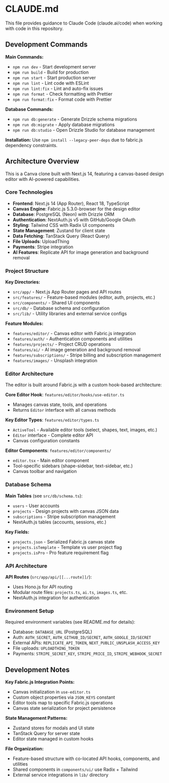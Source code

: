 # CLAUDE.md

This file provides guidance to Claude Code (claude.ai/code) when working with code in this repository.

## Development Commands

**Main Commands:**
- `npm run dev` - Start development server 
- `npm run build` - Build for production
- `npm run start` - Start production server
- `npm run lint` - Lint code with ESLint
- `npm run lint:fix` - Lint and auto-fix issues
- `npm run format` - Check formatting with Prettier
- `npm run format:fix` - Format code with Prettier

**Database Commands:**
- `npm run db:generate` - Generate Drizzle schema migrations
- `npm run db:migrate` - Apply database migrations
- `npm run db:studio` - Open Drizzle Studio for database management

**Installation:**
Use `npm install --legacy-peer-deps` due to fabric.js dependency constraints.

## Architecture Overview

This is a Canva clone built with Next.js 14, featuring a canvas-based design editor with AI-powered capabilities.

### Core Technologies
- **Frontend**: Next.js 14 (App Router), React 18, TypeScript
- **Canvas Engine**: Fabric.js 5.3.0-browser for the design editor
- **Database**: PostgreSQL (Neon) with Drizzle ORM
- **Authentication**: NextAuth.js v5 with GitHub/Google OAuth
- **Styling**: Tailwind CSS with Radix UI components
- **State Management**: Zustand for client state
- **Data Fetching**: TanStack Query (React Query)
- **File Uploads**: UploadThing
- **Payments**: Stripe integration
- **AI Features**: Replicate API for image generation and background removal

### Project Structure

**Key Directories:**
- `src/app/` - Next.js App Router pages and API routes
- `src/features/` - Feature-based modules (editor, auth, projects, etc.)
- `src/components/` - Shared UI components
- `src/db/` - Database schema and configuration
- `src/lib/` - Utility libraries and external service configs

**Feature Modules:**
- `features/editor/` - Canvas editor with Fabric.js integration
- `features/auth/` - Authentication components and utilities  
- `features/projects/` - Project CRUD operations
- `features/ai/` - AI image generation and background removal
- `features/subscriptions/` - Stripe billing and subscription management
- `features/images/` - Unsplash integration

### Editor Architecture

The editor is built around Fabric.js with a custom hook-based architecture:

**Core Editor Hook**: `features/editor/hooks/use-editor.ts`
- Manages canvas state, tools, and operations
- Returns `Editor` interface with all canvas methods

**Key Editor Types**: `features/editor/types.ts`
- `ActiveTool` - Available editor tools (select, shapes, text, images, etc.)
- `Editor` interface - Complete editor API
- Canvas configuration constants

**Editor Components**: `features/editor/components/`
- `editor.tsx` - Main editor component
- Tool-specific sidebars (shape-sidebar, text-sidebar, etc.)
- Canvas toolbar and navigation

### Database Schema

**Main Tables** (see `src/db/schema.ts`):
- `users` - User accounts
- `projects` - Design projects with canvas JSON data
- `subscriptions` - Stripe subscription management
- NextAuth.js tables (accounts, sessions, etc.)

**Key Fields:**
- `projects.json` - Serialized Fabric.js canvas state
- `projects.isTemplate` - Template vs user project flag
- `projects.isPro` - Pro feature requirement flag

### API Architecture

**API Routes** (`src/app/api/[[...route]]/`):
- Uses Hono.js for API routing
- Modular route files: `projects.ts`, `ai.ts`, `images.ts`, etc.
- NextAuth.js integration for authentication

### Environment Setup

Required environment variables (see README.md for details):
- Database: `DATABASE_URL` (PostgreSQL)
- Auth: `AUTH_SECRET`, `AUTH_GITHUB_ID/SECRET`, `AUTH_GOOGLE_ID/SECRET`
- External APIs: `REPLICATE_API_TOKEN`, `NEXT_PUBLIC_UNSPLASH_ACCESS_KEY`
- File uploads: `UPLOADTHING_TOKEN`
- Payments: `STRIPE_SECRET_KEY`, `STRIPE_PRICE_ID`, `STRIPE_WEBHOOK_SECRET`

## Development Notes

**Key Fabric.js Integration Points:**
- Canvas initialization in `use-editor.ts`
- Custom object properties via `JSON_KEYS` constant
- Editor tools map to specific Fabric.js operations
- Canvas state serialization for project persistence

**State Management Patterns:**
- Zustand stores for modals and UI state
- TanStack Query for server state
- Editor state managed in custom hooks

**File Organization:**
- Feature-based structure with co-located API hooks, components, and utilities
- Shared components in `components/ui/` use Radix + Tailwind
- External service integrations in `lib/` directory